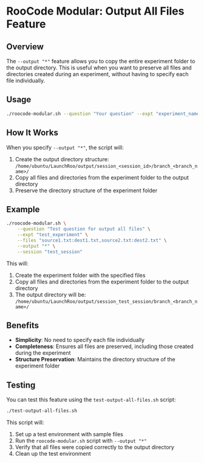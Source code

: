 # RooCode Modular: Output All Files Feature

## Overview

The `--output "*"` feature allows you to copy the entire experiment folder to the output directory. This is useful when you want to preserve all files and directories created during an experiment, without having to specify each file individually.

## Usage

```bash
./roocode-modular.sh --question "Your question" --expt "experiment_name" --output "*" --session "session_id"
```

## How It Works

When you specify `--output "*"`, the script will:

1. Create the output directory structure: `/home/ubuntu/LaunchRoo/output/session_<session_id>/branch_<branch_name>/`
2. Copy all files and directories from the experiment folder to the output directory
3. Preserve the directory structure of the experiment folder

## Example

```bash
./roocode-modular.sh \
    --question "Test question for output all files" \
    --expt "test_experiment" \
    --files "source1.txt:dest1.txt,source2.txt:dest2.txt" \
    --output "*" \
    --session "test_session"
```

This will:
1. Create the experiment folder with the specified files
2. Copy all files and directories from the experiment folder to the output directory
3. The output directory will be: `/home/ubuntu/LaunchRoo/output/session_test_session/branch_<branch_name>/`

## Benefits

- **Simplicity**: No need to specify each file individually
- **Completeness**: Ensures all files are preserved, including those created during the experiment
- **Structure Preservation**: Maintains the directory structure of the experiment folder

## Testing

You can test this feature using the `test-output-all-files.sh` script:

```bash
./test-output-all-files.sh
```

This script will:
1. Set up a test environment with sample files
2. Run the `roocode-modular.sh` script with `--output "*"`
3. Verify that all files were copied correctly to the output directory
4. Clean up the test environment